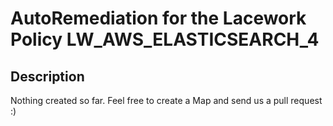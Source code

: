 # AutoRemediation for the Lacework Policy LW_AWS_ELASTICSEARCH_4

## Description
Nothing created so far. Feel free to create a Map and send us a pull request :)
